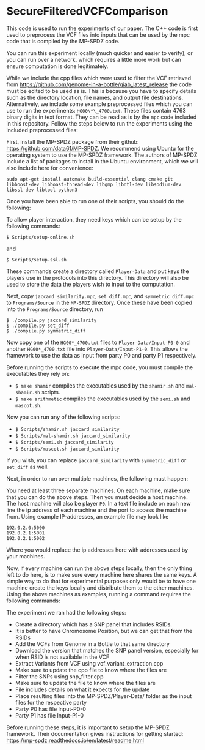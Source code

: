 # SecureFilteredVCFComparison

This code is used to run the experiments of our paper. The C++ code is first used to preprocess the VCF files into inputs that can be used by the mpc code that is compiled by the MP-SPDZ code.

You can run this experiment locally (much quicker and easier to verify), or you can run over a network, which requires a little more work but can ensure computation is done legitimately.

While we include the cpp files which were used to filter the VCF retrieved from https://github.com/genome-in-a-bottle/giab_latest_release the code must be edited to be used as is. This is because you have to specify details such as the directory location, file names, and output file destinations. Alternatively, we include some example preprocessed files which you can use to run the experiments: `HG00\*\_4700.txt`. These files contain 4763 binary digits in text format. They can be read as is by the `mpc` code included in this repository. Follow the steps below to run the experiments using the included preprocessed files:

First, install the MP-SPDZ package from their github: https://github.com/data61/MP-SPDZ. We recommend using Ubuntu for the operating system to use the MP-SPDZ framework. The authors of MP-SPDZ include a list of packages to install in the Ubuntu environment, which we will also include here for convenience:
```
sudo apt-get install automake build-essential clang cmake git libboost-dev libboost-thread-dev libgmp libntl-dev libsodium-dev libssl-dev libtool python3
```

Once you have been able to run one of their scripts, you should do the following:

To allow player interaction, they need keys which can be setup by the following commands:
```
$ Scripts/setup-online.sh
```

and
```
$ Scripts/setup-ssl.sh
```

These commands create a directory called `Player-Data` and put keys the players use in the protocols into this directory. This directory will also be used to store the data the players wish to input to the computation.

Next, copy `jaccard_similarity.mpc`, `set_diff.mpc`, and `symmetric_diff.mpc` to `Programs/Source` in the `MP-SPDZ` directory.
Once these have been copied into the `Programs/Source` directory, run
```
$ ./compile.py jaccard_similarity
$ ./compile.py set_diff
$ ./compile.py symmetric_diff
```

Now copy one of the `HG00*_4700.txt` files to `Player-Data/Input-P0-0` and another `HG00*_4700.txt` file into `Player-Data/Input-P1-0`. This allows the framework to use the data as input from party P0 and party P1 respectively. 

Before running the scripts to execute the mpc code, you must compile the executables they rely on:
* `$ make shamir` compiles the executables used by the `shamir.sh` and `mal-shamir.sh` scripts.
* `$ make arithmetic` compiles the executables used by the `semi.sh` and `mascot.sh`.

Now you can run any of the following scripts:
* `$ Scripts/shamir.sh jaccard_similarity`
* `$ Scripts/mal-shamir.sh jaccard_similarity`
* `$ Scripts/semi.sh jaccard_similarity`
* `$ Scripts/mascot.sh jaccard_similarity`

If you wish, you can replace `jaccard_similarity` with `symmetric_diff` or `set_diff` as well.

Next, in order to run over multiple machines, the following must happen:

You need at least three separate machines. On each machine, make sure that you can do the above steps. Then you must decide a host machine. The host machine will also be player `P0`. In a text file include on each new line the ip address of each machine and the port to access the machine from. Using example IP-addresses, an example file may look like
```
192.0.2.0:5000
192.0.2.1:5001
192.0.2.1:5002
```

Where you would replace the ip addresses here with addresses used by your machines. 

Now, if every machine can run the above steps locally, then the only thing left to do here, is to make sure every machine here shares the same keys. A simple way to do that for experimental purposes only would be to have one machine create the keys locally and distribute them to the other machines. Using the above machines as examples, running a command requires the following commands:


The experiment we ran had the following steps:
* Create a directory which has a SNP panel that includes RSIDs.
 * It is better to have Chromosome Position, but we can get that from the RSIDs
* Add the VCFs from Genome in a Bottle to that same directory
 * Download the version that matches the SNP panel version, especially for when RSID is not available in the VCF
* Extract Variants from VCF using vcf_variant_extraction.cpp
 * Make sure to update the cpp file to know where the files are
* Filter the SNPs using snp_filter.cpp
 * Make sure to update the file to know where the files are
 * File includes details on what it expects for the update
* Place resulting files into the MP-SPDZ/Player-Data/ folder as the input files for the respective party
 * Party P0 has file Input-P0-0
 * Party P1 has file Input-P1-0

Before running these steps, it is important to setup the MP-SPDZ framework. Their documentation gives instructions for getting started: https://mp-spdz.readthedocs.io/en/latest/readme.html

